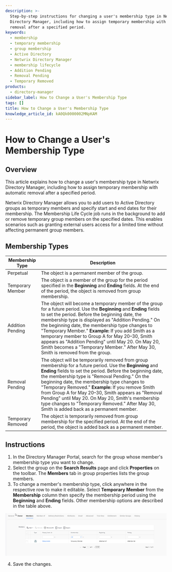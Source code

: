 ```yaml
---
description: >-
  Step-by-step instructions for changing a user's membership type in Netwrix
  Directory Manager, including how to assign temporary membership with automatic
  removal after a specified period.
keywords:
  - membership
  - temporary membership
  - group membership
  - Active Directory
  - Netwrix Directory Manager
  - membership lifecycle
  - Addition Pending
  - Removal Pending
  - Temporary Removed
products:
  - directory-manager
sidebar_label: How to Change a User's Membership Type
tags: []
title: How to Change a User's Membership Type
knowledge_article_id: kA0Qk0000002MNpKAM
---
```


# How to Change a User's Membership Type

## Overview

This article explains how to change a user's membership type in Netwrix Directory Manager, including how to assign temporary membership with automatic removal after a specified period.

Netwrix Directory Manager allows you to add users to Active Directory groups as temporary members and specify start and end dates for their membership. The Membership Life Cycle job runs in the background to add or remove temporary group members on the specified dates. This enables scenarios such as granting external users access for a limited time without affecting permanent group members.

## Membership Types

| Membership Type | Description |
| --- | --- |
| Perpetual | The object is a permanent member of the group. |
| Temporary Member | The object is a member of the group for the period specified in the **Beginning** and **Ending** fields. At the end of the period, the object is removed from group membership. |
| Addition Pending | The object will become a temporary member of the group for a future period. Use the **Beginning** and **Ending** fields to set the period. Before the beginning date, the membership type is displayed as "Addition Pending." On the beginning date, the membership type changes to "Temporary Member."  **Example:** If you add Smith as a temporary member to Group A for May 20–30, Smith appears as "Addition Pending" until May 20. On May 20, Smith becomes a "Temporary Member." After May 30, Smith is removed from the group. |
| Removal Pending | The object will be temporarily removed from group membership for a future period. Use the **Beginning** and **Ending** fields to set the period. Before the beginning date, the membership type is "Removal Pending." On the beginning date, the membership type changes to "Temporary Removed."  **Example:** If you remove Smith from Group A for May 20–30, Smith appears as "Removal Pending" until May 20. On May 20, Smith's membership type changes to "Temporary Removed." After May 30, Smith is added back as a permanent member. |
| Temporary Removed | The object is temporarily removed from group membership for the specified period. At the end of the period, the object is added back as a permanent member. |

## Instructions

1. In the Directory Manager Portal, search for the group whose member's membership type you want to change.  
2. Select the group on the **Search Results** page and click **Properties** on the toolbar. The **Members** tab in group properties lists the group members.  
3. To change a member's membership type, click anywhere in the respective row to make it editable. Select **Temporary Member** from the **Membership** column then specify the membership period using the **Beginning** and **Ending** fields. Other membership options are described in the table above.

![Editing membership type and period for a group member in Directory Manager](images/ka0Qk000000FGZ7_0EMQk00000C65MH.png)

4. Save the changes.
